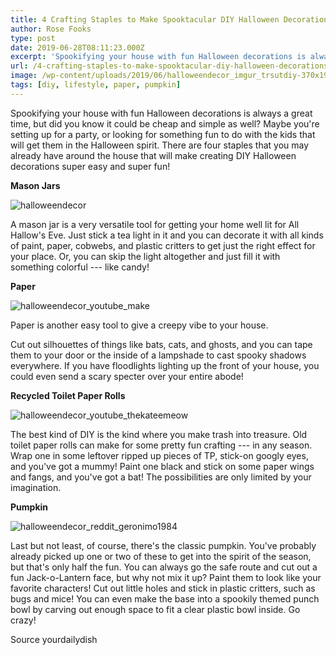 ```yaml
---
title: 4 Crafting Staples to Make Spooktacular DIY Halloween Decorations
author: Rose Fooks
type: post
date: 2019-06-28T08:11:23.000Z
excerpt: 'Spookifying your house with fun Halloween decorations is always a great time, but did you know it could be cheap and simple as well? Maybe you''re setting up for a party,'
url: /4-crafting-staples-to-make-spooktacular-diy-halloween-decorations/
image: /wp-content/uploads/2019/06/halloweendecor_imgur_trsutdiy-370x194.jpg
tags: [diy, lifestyle, paper, pumpkin]
---
```


Spookifying your house with fun Halloween decorations is always a great time, but did you know it could be cheap and simple as well? Maybe you're setting up for a party, or looking for something fun to do with the kids that will get them in the Halloween spirit. There are four staples that you may already have around the house that will make creating DIY Halloween decorations super easy and super fun!

**Mason Jars**

![halloweendecor](/wp-content/uploads/2019/06/halloweendecor_imgur_trsutdiy-300x158.jpg)

A mason jar is a very versatile tool for getting your home well lit for All Hallow's Eve. Just stick a tea light in it and you can decorate it with all kinds of paint, paper, cobwebs, and plastic critters to get just the right effect for your place. Or, you can skip the light altogether and just fill it with something colorful --- like candy!

**Paper**

![halloweendecor_youtube_make](/wp-content/uploads/2019/06/halloweendecor_youtube_make-300x158.jpg)

Paper is another easy tool to give a creepy vibe to your house.

Cut out silhouettes of things like bats, cats, and ghosts, and you can tape them to your door or the inside of a lampshade to cast spooky shadows everywhere. If you have floodlights lighting up the front of your house, you could even send a scary specter over your entire abode!

**Recycled Toilet Paper Rolls**

![halloweendecor_youtube_thekateemeow](/wp-content/uploads/2019/06/halloweendecor_youtube_thekateemeow-300x158.jpg)

The best kind of DIY is the kind where you make trash into treasure. Old toilet paper rolls can make for some pretty fun crafting --- in any season. Wrap one in some leftover ripped up pieces of TP, stick-on googly eyes, and you've got a mummy! Paint one black and stick on some paper wings and fangs, and you've got a bat! The possibilities are only limited by your imagination.

**Pumpkin**

![halloweendecor_reddit_geronimo1984](/wp-content/uploads/2019/06/halloweendecor_reddit_geronimo1984-300x158.jpg)

Last but not least, of course, there's the classic pumpkin. You've probably already picked up one or two of these to get into the spirit of the season, but that's only half the fun. You can always go the safe route and cut out a fun Jack-o-Lantern face, but why not mix it up? Paint them to look like your favorite characters! Cut out little holes and stick in plastic critters, such as bugs and mice! You can even make the base into a spookily themed punch bowl by carving out enough space to fit a clear plastic bowl inside. Go crazy!

Source yourdailydish
